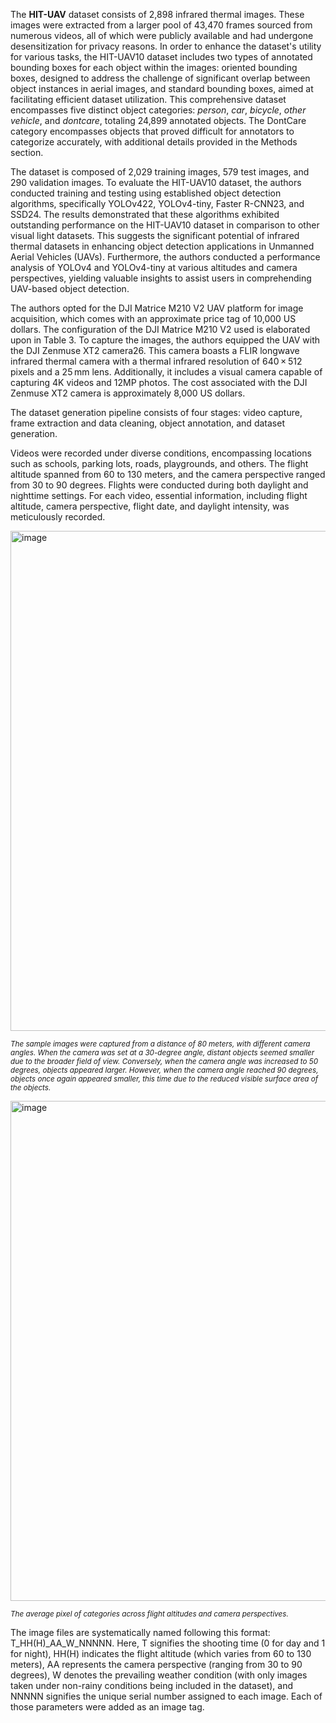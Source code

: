 The **HIT-UAV** dataset consists of 2,898 infrared thermal images. These images were extracted from a larger pool of 43,470 frames sourced from numerous videos, all of which were publicly available and had undergone desensitization for privacy reasons. In order to enhance the dataset's utility for various tasks, the HIT-UAV10 dataset includes two types of annotated bounding boxes for each object within the images: oriented bounding boxes, designed to address the challenge of significant overlap between object instances in aerial images, and standard bounding boxes, aimed at facilitating efficient dataset utilization. This comprehensive dataset encompasses five distinct object categories: *person*, *car*, *bicycle*, *other vehicle*, and *dontcare*, totaling 24,899 annotated objects. The DontCare category encompasses objects that proved difficult for annotators to categorize accurately, with additional details provided in the Methods section.

The dataset is composed of 2,029 training images, 579 test images, and 290 validation images. To evaluate the HIT-UAV10 dataset, the authors conducted training and testing using established object detection algorithms, specifically YOLOv422, YOLOv4-tiny, Faster R-CNN23, and SSD24. The results demonstrated that these algorithms exhibited outstanding performance on the HIT-UAV10 dataset in comparison to other visual light datasets. This suggests the significant potential of infrared thermal datasets in enhancing object detection applications in Unmanned Aerial Vehicles (UAVs). Furthermore, the authors conducted a performance analysis of YOLOv4 and YOLOv4-tiny at various altitudes and camera perspectives, yielding valuable insights to assist users in comprehending UAV-based object detection.

The authors opted for the DJI Matrice M210 V2 UAV platform for image acquisition, which comes with an approximate price tag of 10,000 US dollars. The configuration of the DJI Matrice M210 V2 used is elaborated upon in Table 3. To capture the images, the authors equipped the UAV with the DJI Zenmuse XT2 camera26. This camera boasts a FLIR longwave infrared thermal camera with a thermal infrared resolution of 640 × 512 pixels and a 25 mm lens. Additionally, it includes a visual camera capable of capturing 4K videos and 12MP photos. The cost associated with the DJI Zenmuse XT2 camera is approximately 8,000 US dollars.

The dataset generation pipeline consists of four stages: video capture, frame extraction and data cleaning, object annotation, and dataset generation.

Videos were recorded under diverse conditions, encompassing locations such as schools, parking lots, roads, playgrounds, and others. The flight altitude spanned from 60 to 130 meters, and the camera perspective ranged from 30 to 90 degrees. Flights were conducted during both daylight and nighttime settings. For each video, essential information, including flight altitude, camera perspective, flight date, and daylight intensity, was meticulously recorded.

<img src="https://github.com/dataset-ninja/hit-uav/assets/115161827/fc9b0df9-5f3b-4bf4-a105-5bb06d0260ca" alt="image" width="800">

<span style="font-size: smaller; font-style: italic;">The sample images were captured from a distance of 80 meters, with different camera angles. When the camera was set at a 30-degree angle, distant objects seemed smaller due to the broader field of view. Conversely, when the camera angle was increased to 50 degrees, objects appeared larger. However, when the camera angle reached 90 degrees, objects once again appeared smaller, this time due to the reduced visible surface area of the objects.</span>

<img src="https://github.com/dataset-ninja/hit-uav/assets/115161827/553d9414-d98f-4ac7-adc7-a31308684b66" alt="image" width="800">

<span style="font-size: smaller; font-style: italic;">The average pixel of categories across flight altitudes and camera perspectives.</span>

The image files are systematically named following this format: T_HH(H)_AA_W_NNNNN. Here, T signifies the shooting time (0 for day and 1 for night), HH(H) indicates the flight altitude (which varies from 60 to 130 meters), AA represents the camera perspective (ranging from 30 to 90 degrees), W denotes the prevailing weather condition (with only images taken under non-rainy conditions being included in the dataset), and NNNNN signifies the unique serial number assigned to each image. Each of those parameters were added as an image tag.





